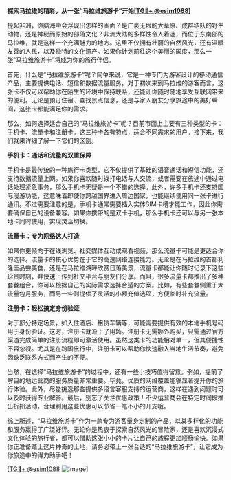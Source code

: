 **探索马拉维的精彩，从一张“马拉维旅游卡”开始[[TG💪+ @esim1088](https://t.me/s/esim1088)]**

提起非洲，你脑海中会浮现出怎样的画面？是广袤无垠的大草原、成群结队的野生动物，还是神秘而原始的部落文化？非洲大陆的多样性令人着迷，而位于东南部的马拉维，就是这样一个充满魅力的地方。这里不仅拥有壮丽的自然风光，还有温暖友善的人民，以及独特的文化遗产。如果你计划前往这个美丽的国度，那么一张“马拉维旅游卡”将成为你的旅行伴侣。

首先，什么是“马拉维旅游卡”呢？简单来说，它是一种专门为游客设计的移动通信产品，主要提供电话、短信和数据流量服务。对于初次来到马拉维的游客而言，这张卡不仅可以帮助你在陌生的环境中保持联系，还能让你随时随地享受互联网带来的便利。无论是预订住宿、查找景点信息，还是与家人朋友分享旅途中的美好瞬间，这张卡都能满足你的需求。

那么，如何选择适合自己的“马拉维旅游卡”呢？目前市面上主要有三种类型的卡：手机卡、流量卡和注册卡。这三种卡各有特点，适合不同需求的用户。接下来，我们就来详细了解一下它们的区别。

**手机卡：通话和流量的双重保障**

手机卡是最传统的一种旅行卡类型，它不仅提供了基础的语音通话和短信功能，还支持数据流量上网。如果你喜欢随时拨打电话与人交流，或者需要在旅途中通过电话处理紧急事务，那么手机卡无疑是一个不错的选择。此外，许多手机卡还支持国际漫游功能，这意味着即使你跨越国界进入周边国家，也能继续使用同一张卡进行通讯。不过需要注意的是，手机卡通常需要插入实体SIM卡槽才能工作，因此你需要确保自己的设备兼容。如果你携带的是双卡手机，那么手机卡还可以与另一张本地卡同时使用，实现灵活切换。

**流量卡：专为网络达人打造**

如果你更倾向于在线浏览、社交媒体互动或观看视频，那么流量卡可能是更适合你的选择。流量卡的核心优势在于它的高速网络连接能力。无论是在马拉维的首都利隆圭品尝美食，还是在马拉维湖畔欣赏日落美景，流量卡都能让你随时记录下这些珍贵时刻，并快速上传到社交平台与朋友们分享。而且，很多流量卡都推出了多种套餐组合，你可以根据自己的实际需求选择合适的方案。比如，有些套餐侧重于大流量包月服务，而另一些则提供了灵活的小额充值选项，方便临时补充流量。

**注册卡：轻松搞定身份验证**

对于部分特定场景，如入住酒店、租赁车辆等，可能需要提供有效的本地手机号码用于身份验证。这时，注册卡就派上了用场。注册卡无需额外购买，只需通过官方渠道完成简单的注册流程即可激活使用。虽然这类卡的功能相对单一，但其便捷性不容忽视。尤其是在跨国旅行中，注册卡可以帮助你快速融入当地生活节奏，避免因缺乏联系方式而产生的不便。

当然，在选择“马拉维旅游卡”的过程中，还有一些小技巧值得留意。例如，提前了解目的地运营商的服务质量非常重要。毕竟，优质的网络覆盖能够显著提升你的旅行体验。此外，尽量挑选那些提供多语言客服支持的运营商，这样在遇到问题时可以及时获得专业解答。最后，别忘了关注优惠政策！不少运营商会在特定时间段推出折扣活动，合理利用这些优惠可以节省一笔不小的开支哦。

综上所述，“马拉维旅游卡”作为一款专为游客量身定制的产品，以其多样化的功能和服务赢得了广泛好评。无论你是热衷于探索自然风光的冒险家，还是喜欢沉浸式文化体验的旅行者，都可以借助这张小小的卡片让自己的旅程更加顺畅愉快。如果你正准备踏上这片神奇的土地，请务必带上一张合适的“马拉维旅游卡”，让它成为你旅途中的得力助手吧！

[[TG💪+ @esim1088](https://t.me/s/esim1088) ![Image](https://i.postimg.cc/4NQfJmqS/Snipaste-2025-05-13-00-14-12.png)]